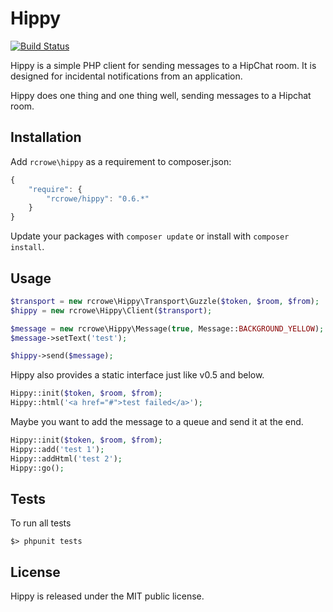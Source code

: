 Hippy
=====

[![Build Status](https://secure.travis-ci.org/rcrowe/Hippy.png)](http://travis-ci.org/rcrowe/Hippy)

Hippy is a simple PHP client for sending messages to a HipChat room. It is designed for incidental notifications from an application.

Hippy does one thing and one thing well, sending messages to a Hipchat room.

Installation
------------

Add `rcrowe\hippy` as a requirement to composer.json:

```javascript
{
    "require": {
        "rcrowe/hippy": "0.6.*"
    }
}
```

Update your packages with `composer update` or install with `composer install`.

Usage
-----

```php
$transport = new rcrowe\Hippy\Transport\Guzzle($token, $room, $from);
$hippy = new rcrowe\Hippy\Client($transport);

$message = new rcrowe\Hippy\Message(true, Message::BACKGROUND_YELLOW);
$message->setText('test');

$hippy->send($message);
```

Hippy also provides a static interface just like v0.5 and below.

```php
Hippy::init($token, $room, $from);
Hippy::html('<a href="#">test failed</a>');
```

Maybe you want to add the message to a queue and send it at the end.

```php
Hippy::init($token, $room, $from);
Hippy::add('test 1');
Hippy::addHtml('test 2');
Hippy::go();
```

Tests
-----

To run all tests

    $> phpunit tests

License
-------

Hippy is released under the MIT public license.
